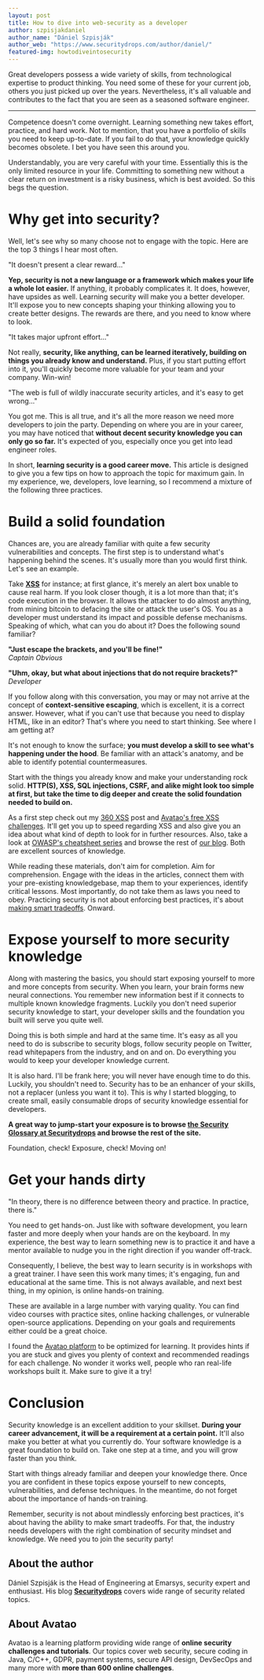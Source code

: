 ```yaml
---
layout: post
title: How to dive into web-security as a developer
author: szpisjakdaniel 
author_name: "Dániel Szpisják"
author_web: "https://www.securitydrops.com/author/daniel/"
featured-img: howtodiveintosecurity
---
```


Great developers possess a wide variety of skills, from technological expertise to product thinking. You need some of these for your current job, others you just picked up over the years. Nevertheless, it's all valuable and contributes to the fact that you are seen as a seasoned software engineer. 

<!--excerpt-->

----

Competence doesn't come overnight. Learning something new takes effort, practice, and hard work. Not to mention, that you have a portfolio of skills you need to keep up-to-date. If you fail to do that, your knowledge quickly becomes obsolete. I bet you have seen this around you.

Understandably, you are very careful with your time. Essentially this is the only limited resource in your life. Committing to something new without a clear return on investment is a risky business, which is best avoided. So this begs the question.

# Why get into security?

Well, let's see why so many choose not to engage with the topic. Here are the top 3 things I hear most often. 

"It doesn't present a clear reward..."

**Yep, security is not a new language or a framework which makes your life a whole lot easier.** If anything, it probably complicates it. It does, however, have upsides as well. Learning security will make you a better developer. It'll expose you to new concepts shaping your thinking allowing you to create better designs. The rewards are there, and you need to know where to look.

"It takes major upfront effort..."

Not really, **security, like anything, can be learned iteratively, building on things you already know and understand.** Plus, if you start putting effort into it, you'll quickly become more valuable for your team and your company. Win-win!

"The web is full of wildly inaccurate security articles, and it's easy to get wrong..."

You got me. This is all true, and it's all the more reason we need more developers to join the party. Depending on where you are in your career, you may have noticed that **without decent security knowledge you can only go so far.** It's expected of you, especially once you get into lead engineer roles.

In short, **learning security is a good career move.** This article is designed to give you a few tips on how to approach the topic for maximum gain. In my experience, we, developers, love learning, so I recommend a mixture of the following three practices.

# Build a solid foundation

Chances are, you are already familiar with quite a few security vulnerabilities and concepts. The first step is to understand what's happening behind the scenes. It's usually more than you would first think. Let's see an example.

Take **[XSS](https://blog.avatao.com/CSP-tutorial/)** for instance; at first glance, it's merely an alert box unable to cause real harm. If you look closer though, it is a lot more than that; it's code execution in the browser. It allows the attacker to do almost anything, from mining bitcoin to defacing the site or attack the user's OS. You as a developer must understand its impact and possible defense mechanisms. Speaking of which, what can you do about it? Does the following sound familiar?

**"Just escape the brackets, and you'll be fine!"**  
*Captain Obvious*

**"Uhm, okay, but what about injections that do not require brackets?"** 
*Developer*

If you follow along with this conversation, you may or may not arrive at the concept of **context-sensitive escaping**, which is excellent, it is a correct answer. However, what if you can't use that because you need to display HTML, like in an editor? That's where you need to start thinking. See where I am getting at?

It's not enough to know the surface; **you must develop a skill to see what's happening under the hood**. Be familiar with an attack's anatomy, and be able to identify potential countermeasures.

Start with the things you already know and make your understanding rock solid. **HTTP(S), XSS, SQL injections, CSRF, and alike might look too simple at first, but take the time to dig deeper and create the solid foundation needed to build on.**

As a first step check out my [360 XSS](https://www.securitydrops.com/360-xss/) post and [Avatao's free XSS challenges](https://platform.avatao.com/paths/e65ee304-7299-40d0-bdd1-93f35c381560/challenges/fa6eaf92-2f17-11e6-bdf4-0800200c9a66). It'll get you up to speed regarding XSS and also give you an idea about what kind of depth to look for in further resources. Also, take a look at [OWASP's cheatsheet series](https://www.owasp.org/index.php/OWASP_Cheat_Sheet_Series) and browse the rest of  [our blog](https://blog.avatao.com/). Both are excellent sources of knowledge.

While reading these materials, don't aim for completion. Aim for comprehension. Engage with the ideas in the articles, connect them with your pre-existing knowledgebase, map them to your experiences, identify critical lessons. Most importantly, do not take them as laws you need to obey. Practicing security is not about enforcing best practices, it's about [making smart tradeoffs](https://www.securitydrops.com/security-for-software-engineers/). Onward.

# Expose yourself to more security knowledge

Along with mastering the basics, you should start exposing yourself to more and more concepts from security. When you learn, your brain forms new neural connections. You remember new information best if it connects to multiple known knowledge fragments. Luckily you don't need superior security knowledge to start, your developer skills and the foundation you built will serve you quite well.

Doing this is both simple and hard at the same time. It's easy as all you need to do is subscribe to security blogs, follow security people on Twitter, read whitepapers from the industry, and on and on. Do everything you would to keep your developer knowledge current. 

It is also hard. I'll be frank here; you will never have enough time to do this. Luckily, you shouldn't need to. Security has to be an enhancer of your skills, not a replacer (unless you want it to). This is why I started blogging, to create small, easily consumable drops of security knowledge essential for developers.

**A great way to jump-start your exposure is to browse [the Security Glossary at Securitydrops](https://www.securitydrops.com/glossary/) and browse the rest of the site.**

Foundation, check! Exposure, check! Moving on!

# Get your hands dirty

"In theory, there is no difference between theory and practice. In practice, there is."

You need to get hands-on. Just like with software development, you learn faster and more deeply when your hands are on the keyboard. In my experience, the best way to learn something new is to practice it and have a mentor available to nudge you in the right direction if you wander off-track.

Consequently, I believe, the best way to learn security is in workshops with a great trainer. I have seen this work many times; it's engaging, fun and educational at the same time. This is not always available, and next best thing, in my opinion, is online hands-on training.

These are available in a large number with varying quality. You can find video courses with practice sites, online hacking challenges, or vulnerable open-source applications. Depending on your goals and requirements either could be a great choice. 

I found the [Avatao platform](https://avatao.com/) to be optimized for learning. It provides hints if you are stuck and gives you plenty of context and recommended readings for each challenge. No wonder it works well, people who ran real-life workshops built it. Make sure to give it a try!

# Conclusion

Security knowledge is an excellent addition to your skillset. **During your career advancement, it will be a requirement at a certain point.** It'll also make you better at what you currently do. Your software knowledge is a great foundation to build on. Take one step at a time, and you will grow faster than you think.

Start with things already familiar and deepen your knowledge there. Once you are confident in these topics expose yourself to new concepts, vulnerabilities, and defense techniques. In the meantime, do not forget about the importance of hands-on training.

Remember, security is not about mindlessly enforcing best practices, it's about having the ability to make smart tradeoffs. For that, the industry needs developers with the right combination of security mindset and knowledge. We need you to join the security party!

## About the author 
Dániel Szpisják is the Head of Engineering at Emarsys, security expert and enthusiast. His blog [**Securitydrops**](https://www.securitydrops.com/) covers wide range of security related topics. 

## About Avatao 
Avatao is a learning platform providing wide range of **online security challenges and tutorials**. Our topics cover web security, secure coding in Java, C/C++, GDPR, payment systems, secure API design, DevSecOps and many more with **more than 600 online challenges**.
